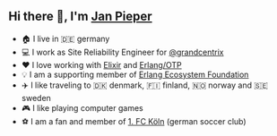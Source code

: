 ## Hi there 👋, I'm [Jan Pieper](https://github.com/janpieper)

* 🏠 I live in 🇩🇪 germany
* 💻 I work as Site Reliability Engineer for [@grandcentrix](https://github.com/grandcentrix)
* ❤️  I love working with [Elixir](https://github.com/elixir-lang/elixir) and [Erlang/OTP](https://github.com/erlang/otp)
* 💡 I am a supporting member of [Erlang Ecosystem Foundation](https://erlef.org/)
* ✈️  I like traveling to 🇩🇰 denmark, 🇫🇮 finland, 🇳🇴 norway and 🇸🇪 sweden
* 🎮 I like playing computer games
* ⚽ I am a fan and member of [1. FC Köln](https://www.fc.de/) (german soccer club)
